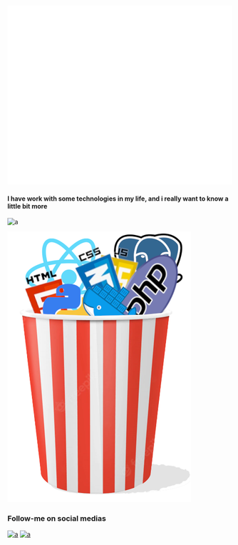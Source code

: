 <img src="imgs/presentation.svg" width="800" height="400" alt="Click to see the source">


#### I have work with some technologies in my life, and i really want to know a little bit more


![a](https://github-readme-stats.vercel.app/api/top-langs/?username=wlribeiro&layout=compact&langs_count=10&theme=midnight-purple) 

![](pop-stack.png)


### Follow-me on social medias				
[![a](https://img.shields.io/badge/-Instagram-%23E4405F?style=for-the-badge&logo=instagram&logoColor=white)](https://instagram.com/wlribeiro93) [![a](https://img.shields.io/badge/-LinkedIn-%230077B5?style=for-the-badge&logo=linkedin&logoColor=white)](https://www.linkedin.com/in/williamlimaribeiro/)
					
							
							
